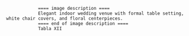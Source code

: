 
                ==== image description ====
                Elegant indoor wedding venue with formal table setting, white chair covers, and floral centerpieces.
                ==== end of image description ====
                Tabla XII
